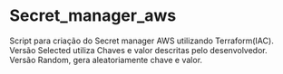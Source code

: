 # Secret_manager_aws
Script para criação do Secret manager AWS utilizando Terraform(IAC). Versão Selected utiliza Chaves e valor descritas pelo desenvolvedor. Versão Random, gera aleatoriamente chave e valor.
